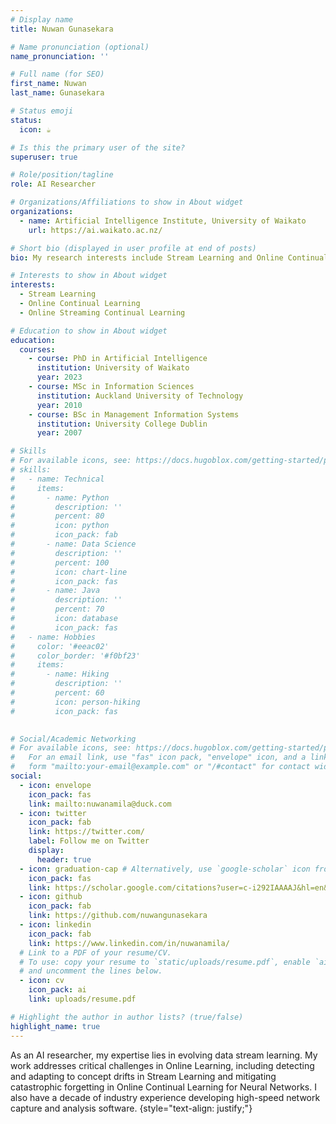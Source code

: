 ```yaml
---
# Display name
title: Nuwan Gunasekara

# Name pronunciation (optional)
name_pronunciation: ''

# Full name (for SEO)
first_name: Nuwan
last_name: Gunasekara

# Status emoji
status:
  icon: ☕️

# Is this the primary user of the site?
superuser: true

# Role/position/tagline
role: AI Researcher

# Organizations/Affiliations to show in About widget
organizations:
  - name: Artificial Intelligence Institute, University of Waikato
    url: https://ai.waikato.ac.nz/

# Short bio (displayed in user profile at end of posts)
bio: My research interests include Stream Learning and Online Continual Learning.

# Interests to show in About widget
interests:
  - Stream Learning
  - Online Continual Learning
  - Online Streaming Continual Learning

# Education to show in About widget
education:
  courses:
    - course: PhD in Artificial Intelligence
      institution: University of Waikato
      year: 2023
    - course: MSc in Information Sciences
      institution: Auckland University of Technology
      year: 2010
    - course: BSc in Management Information Systems
      institution: University College Dublin
      year: 2007

# Skills
# For available icons, see: https://docs.hugoblox.com/getting-started/page-builder/#icons
# skills:
#   - name: Technical
#     items:
#       - name: Python
#         description: ''
#         percent: 80
#         icon: python
#         icon_pack: fab
#       - name: Data Science
#         description: ''
#         percent: 100
#         icon: chart-line
#         icon_pack: fas
#       - name: Java
#         description: ''
#         percent: 70
#         icon: database
#         icon_pack: fas
#   - name: Hobbies
#     color: '#eeac02'
#     color_border: '#f0bf23'
#     items:
#       - name: Hiking
#         description: ''
#         percent: 60
#         icon: person-hiking
#         icon_pack: fas
    

# Social/Academic Networking
# For available icons, see: https://docs.hugoblox.com/getting-started/page-builder/#icons
#   For an email link, use "fas" icon pack, "envelope" icon, and a link in the
#   form "mailto:your-email@example.com" or "/#contact" for contact widget.
social:
  - icon: envelope
    icon_pack: fas
    link: mailto:nuwanamila@duck.com
  - icon: twitter
    icon_pack: fab
    link: https://twitter.com/
    label: Follow me on Twitter
    display:
      header: true
  - icon: graduation-cap # Alternatively, use `google-scholar` icon from `ai` icon pack
    icon_pack: fas
    link: https://scholar.google.com/citations?user=c-i292IAAAAJ&hl=en&oi=ao
  - icon: github
    icon_pack: fab
    link: https://github.com/nuwangunasekara
  - icon: linkedin
    icon_pack: fab
    link: https://www.linkedin.com/in/nuwanamila/
  # Link to a PDF of your resume/CV.
  # To use: copy your resume to `static/uploads/resume.pdf`, enable `ai` icons in `params.yaml`,
  # and uncomment the lines below.
  - icon: cv
    icon_pack: ai
    link: uploads/resume.pdf

# Highlight the author in author lists? (true/false)
highlight_name: true
---
```


As an AI researcher, my expertise lies in evolving data stream learning. My work addresses critical challenges in Online Learning, including detecting and adapting to concept drifts in Stream Learning and mitigating catastrophic forgetting in Online Continual Learning for Neural Networks. I also have a decade of industry experience developing high-speed network capture and analysis software.
{style="text-align: justify;"}

